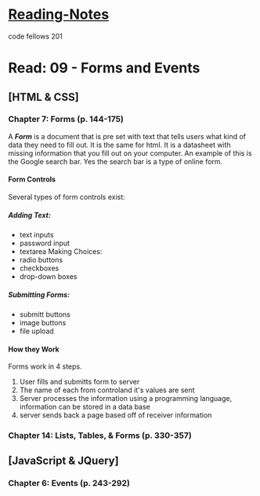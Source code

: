 # [Reading-Notes](https://alsosteve.github.io/reading-notes/)
code fellows 201

# Read: 09 - Forms and Events

## [HTML & CSS]

### Chapter 7: Forms (p. 144-175)
A **_Form_** is a document that is pre set with text that tells users what kind of data they need to fill out. It is the same for html. It is a datasheet with missing information that you fill out on your computer. An example of this is the Google search bar. Yes the search bar is a type of online form.

#### Form Controls
Several types of form controls exist:

##### Adding Text:
* text inputs
* password input
* textarea
Making Choices:
* radio buttons
* checkboxes
* drop-down boxes

##### Submitting Forms:
* submitt buttons
* image buttons
* file upload

#### How they Work
Forms work in 4 steps.
1. User fills and submitts form to server
2. The name of each from controland it's values are sent
3. Server processes the information using a programming language, information can be stored in a data base
4. server sends back a page based off of receiver information

### Chapter 14: Lists, Tables, & Forms (p. 330-357)

## [JavaScript & JQuery]

### Chapter 6: Events (p. 243-292)
